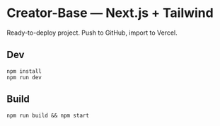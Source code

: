 # Creator-Base — Next.js + Tailwind

Ready-to-deploy project. Push to GitHub, import to Vercel.

## Dev
```
npm install
npm run dev
```

## Build
```
npm run build && npm start
```
